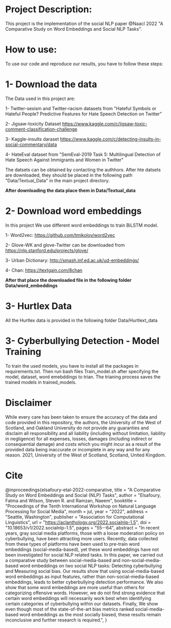 Project Description:
=====================
This project is the implementation of the social NLP paper @Naacl 2022 "A Comparative Study on Word Embeddings and Social NLP Tasks".

How to use:
==============
To use our code and reproduce our results, you have to follow these steps:

1- Download the data
=======================
The Data used in this project are:

1- Twitter-sexism and Twitter-racism datasets from "Hateful Symbols or Hateful People? Predictive Features for Hate Speech Detection on Twitter"

2- Jigsaw-toxicity Dataset https://www.kaggle.com/c/jigsaw-toxic-comment-classification-challenge

3- Kaggle-insults daraset https://www.kaggle.com/c/detecting-insults-in-social-commentary/data

4- HateEval dataset from "SemEval-2019 Task 5: Multilingual Detection of Hate Speech Against Immigrants and Women in Twitter"

The datsets can be obtained by contacting the authhors. After hte datsets are downloaded, they should be placed in the following path "Data/Textual_Data" in the main project directory.

**After downloading the data place them in Data/Textual_data**

2- Download word embeddings
============================
In this project We use different word embeddings to train BiLSTM model. 

1- Word2vec: https://github.com/tmikolov/word2vec

2- Glove-WK and glove-Twitter can be downloaded from https://nlp.stanford.edu/projects/glove/

3- Urban Dictionary: http://smash.inf.ed.ac.uk/ud-embeddings/

4- Chan: https://textgain.com/8chan


**After that place the downloaded file in the following folder Data/word_embeddings**

3- Hurtlex Data
=================
All the Hurtlex data is provided in the following folder Data/Hurtlext_data


3- Cyberbullying Detection - Model Training
===============================================
To train the used models, you have to install all the packages in requirements.txt. Then run bash files Train_model.sh after specifying the model, dataset, word emebddings to trian. The trianing process saves the trained models in trained_models.


Disclaimer
==========
While every care has been taken to ensure the accuracy of the data and code provided in this repository, the authors, the University of the West of Scotland, and Oakland University do not provide any guaranties and disclaim all responsibility and all liability (including without limitation, liability in negligence) for all expenses, losses, damages (including indirect or consequential damage) and costs which you might incur as a result of the provided data being inaccurate or incomplete in any way and for any reason. 2021, University of the West of Scotland, Scotland, United Kingdom.

Cite
====
@inproceedings{elsafoury-etal-2022-comparative,
    title = "A Comparative Study on Word Embeddings and Social {NLP} Tasks",
    author = "Elsafoury, Fatma  and
      Wilson, Steven R.  and
      Ramzan, Naeem",
    booktitle = "Proceedings of the Tenth International Workshop on Natural Language Processing for Social Media",
    month = jul,
    year = "2022",
    address = "Seattle, Washington",
    publisher = "Association for Computational Linguistics",
    url = "https://aclanthology.org/2022.socialnlp-1.5",
    doi = "10.18653/v1/2022.socialnlp-1.5",
    pages = "55--64",
    abstract = "In recent years, gray social media platforms, those with a loose moderation policy on cyberbullying, have been attracting more users. Recently, data collected from these types of platforms have been used to pre-train word embeddings (social-media-based), yet these word embeddings have not been investigated for social NLP related tasks. In this paper, we carried out a comparative study between social-media-based and non-social-media-based word embeddings on two social NLP tasks: Detecting cyberbullying and Measuring social bias. Our results show that using social-media-based word embeddings as input features, rather than non-social-media-based embeddings, leads to better cyberbullying detection performance. We also show that some word embeddings are more useful than others for categorizing offensive words. However, we do not find strong evidence that certain word embeddings will necessarily work best when identifying certain categories of cyberbullying within our datasets. Finally, We show even though most of the state-of-the-art bias metrics ranked social-media-based word embeddings as the most socially biased, these results remain inconclusive and further research is required.",
}
